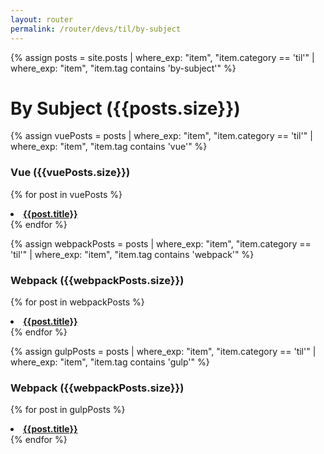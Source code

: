 ```yaml
---
layout: router
permalink: /router/devs/til/by-subject
---
```


{% assign posts = site.posts | where_exp: "item", "item.category == 'til'" | where_exp: "item", "item.tag contains 'by-subject'" %}

# By Subject ({{posts.size}})

{% assign vuePosts = posts | where_exp: "item", "item.category == 'til'" | where_exp: "item", "item.tag contains 'vue'" %}

### Vue ({{vuePosts.size}})

{% for post in vuePosts %}

<li>
  <a href="{{ post.url }}"> <b>{{post.title}}</b></a>
</li>
{% endfor %}

<!-- Webpack  -->

{% assign webpackPosts = posts | where_exp: "item", "item.category == 'til'" | where_exp: "item", "item.tag contains 'webpack'" %}

### Webpack ({{webpackPosts.size}})

{% for post in webpackPosts %}

<li>
  <a href="{{ post.url }}"> <b>{{post.title}}</b></a>
</li>
{% endfor %}

<!-- Gulp -->

{% assign gulpPosts = posts | where_exp: "item", "item.category == 'til'" | where_exp: "item", "item.tag contains 'gulp'" %}

### Webpack ({{webpackPosts.size}})

{% for post in gulpPosts %}

<li>
  <a href="{{ post.url }}"> <b>{{post.title}}</b></a>
</li>
{% endfor %}
